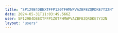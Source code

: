 ```yaml
---
title: "SP129B4DBEXTFFP1Z0TFHMWPVAZBFBZQRDKE7Y32N"
date: 2024-05-31T11:03:49.566Z
user: SP129B4DBEXTFFP1Z0TFHMWPVAZBFBZQRDKE7Y32N
layout: "users"
---
```

    